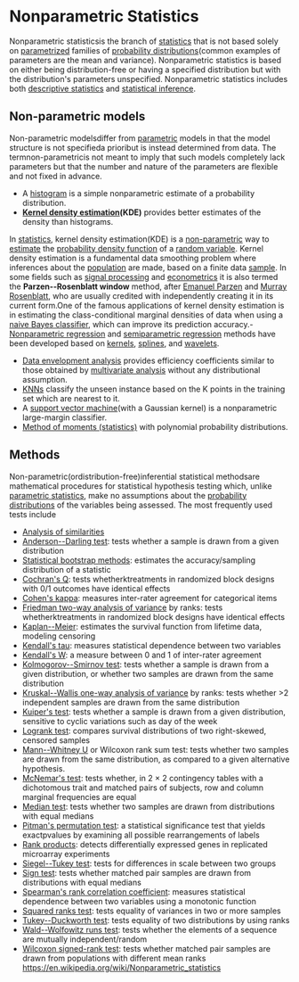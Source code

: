 # Nonparametric Statistics

Nonparametric statisticsis the branch of [statistics](https://en.wikipedia.org/wiki/Statistics) that is not based solely on [parametrized](https://en.wikipedia.org/wiki/Statistical_parameter) families of [probability distributions](https://en.wikipedia.org/wiki/Probability_distribution)(common examples of parameters are the mean and variance). Nonparametric statistics is based on either being distribution-free or having a specified distribution but with the distribution's parameters unspecified. Nonparametric statistics includes both [descriptive statistics](https://en.wikipedia.org/wiki/Descriptive_statistics) and [statistical inference](https://en.wikipedia.org/wiki/Statistical_inference).

## Non-parametric models

Non-parametric modelsdiffer from [parametric](https://en.wikipedia.org/wiki/Parametric_statistics) models in that the model structure is not specifieda prioribut is instead determined from data. The termnon-parametricis not meant to imply that such models completely lack parameters but that the number and nature of the parameters are flexible and not fixed in advance.

- A [histogram](https://en.wikipedia.org/wiki/Histogram) is a simple nonparametric estimate of a probability distribution.
- **[Kernel density estimation](https://en.wikipedia.org/wiki/Kernel_density_estimation)(KDE)** provides better estimates of the density than histograms.

In [statistics](https://en.wikipedia.org/wiki/Statistics), kernel density estimation(KDE) is a [non-parametric](https://en.wikipedia.org/wiki/Non-parametric_statistics) way to [estimate](https://en.wikipedia.org/wiki/Density_estimation) the [probability density function](https://en.wikipedia.org/wiki/Probability_density_function) of a [random variable](https://en.wikipedia.org/wiki/Random_variable). Kernel density estimation is a fundamental data smoothing problem where inferences about the [population](https://en.wikipedia.org/wiki/Statistical_population) are made, based on a finite data [sample](https://en.wikipedia.org/wiki/Statistical_sample). In some fields such as [signal processing](https://en.wikipedia.org/wiki/Signal_processing) and [econometrics](https://en.wikipedia.org/wiki/Econometrics) it is also termed the **Parzen--Rosenblatt window** method, after [Emanuel Parzen](https://en.wikipedia.org/wiki/Emanuel_Parzen) and [Murray Rosenblatt](https://en.wikipedia.org/wiki/Murray_Rosenblatt), who are usually credited with independently creating it in its current form.One of the famous applications of kernel density estimation is in estimating the class-conditional marginal densities of data when using a [naive Bayes classifier](https://en.wikipedia.org/wiki/Naive_Bayes_classifier), which can improve its prediction accuracy.-  [Nonparametric regression](https://en.wikipedia.org/wiki/Nonparametric_regression) and [semiparametric regression](https://en.wikipedia.org/wiki/Semiparametric_regression) methods have been developed based on [kernels](https://en.wikipedia.org/wiki/Kernel_(statistics)), [splines](https://en.wikipedia.org/wiki/Spline_(mathematics)), and [wavelets](https://en.wikipedia.org/wiki/Wavelet).

- [Data envelopment analysis](https://en.wikipedia.org/wiki/Data_envelopment_analysis) provides efficiency coefficients similar to those obtained by [multivariate analysis](https://en.wikipedia.org/wiki/Multivariate_analysis) without any distributional assumption.
- [KNNs](https://en.wikipedia.org/wiki/K-nearest_neighbors_algorithm) classify the unseen instance based on the K points in the training set which are nearest to it.
- A [support vector machine](https://en.wikipedia.org/wiki/Support_vector_machine)(with a Gaussian kernel) is a nonparametric large-margin classifier.
- [Method of moments (statistics)](https://en.wikipedia.org/wiki/Method_of_moments_(statistics)) with polynomial probability distributions.

## Methods

Non-parametric(ordistribution-free)inferential statistical methodsare mathematical procedures for statistical hypothesis testing which, unlike [parametric statistics](https://en.wikipedia.org/wiki/Parametric_statistics), make no assumptions about the [probability distributions](https://en.wikipedia.org/wiki/Probability_distribution) of the variables being assessed. The most frequently used tests include

- [Analysis of similarities](https://en.wikipedia.org/wiki/Analysis_of_similarities)
- [Anderson--Darling test](https://en.wikipedia.org/wiki/Anderson%E2%80%93Darling_test): tests whether a sample is drawn from a given distribution
- [Statistical bootstrap methods](https://en.wikipedia.org/wiki/Bootstrapping_(statistics)): estimates the accuracy/sampling distribution of a statistic
- [Cochran's Q](https://en.wikipedia.org/wiki/Cochran%27s_Q_test): tests whetherktreatments in randomized block designs with 0/1 outcomes have identical effects
- [Cohen's kappa](https://en.wikipedia.org/wiki/Cohen%27s_kappa): measures inter-rater agreement for categorical items
- [Friedman two-way analysis of variance](https://en.wikipedia.org/wiki/Friedman_test) by ranks: tests whetherktreatments in randomized block designs have identical effects
- [Kaplan--Meier](https://en.wikipedia.org/wiki/Kaplan%E2%80%93Meier_estimator): estimates the survival function from lifetime data, modeling censoring
- [Kendall's tau](https://en.wikipedia.org/wiki/Kendall_tau_rank_correlation_coefficient): measures statistical dependence between two variables
- [Kendall's W](https://en.wikipedia.org/wiki/Kendall%27s_W): a measure between 0 and 1 of inter-rater agreement
- [Kolmogorov--Smirnov test](https://en.wikipedia.org/wiki/Kolmogorov%E2%80%93Smirnov_test): tests whether a sample is drawn from a given distribution, or whether two samples are drawn from the same distribution
- [Kruskal--Wallis one-way analysis of variance](https://en.wikipedia.org/wiki/Kruskal%E2%80%93Wallis_one-way_analysis_of_variance) by ranks: tests whether >2 independent samples are drawn from the same distribution
- [Kuiper's test](https://en.wikipedia.org/wiki/Kuiper%27s_test): tests whether a sample is drawn from a given distribution, sensitive to cyclic variations such as day of the week
- [Logrank test](https://en.wikipedia.org/wiki/Logrank_test): compares survival distributions of two right-skewed, censored samples
- [Mann--Whitney U](https://en.wikipedia.org/wiki/Mann%E2%80%93Whitney_U) or Wilcoxon rank sum test: tests whether two samples are drawn from the same distribution, as compared to a given alternative hypothesis.
- [McNemar's test](https://en.wikipedia.org/wiki/McNemar%27s_test): tests whether, in 2 × 2 contingency tables with a dichotomous trait and matched pairs of subjects, row and column marginal frequencies are equal
- [Median test](https://en.wikipedia.org/wiki/Median_test): tests whether two samples are drawn from distributions with equal medians
- [Pitman's permutation test](https://en.wikipedia.org/wiki/Pitman_permutation_test): a statistical significance test that yields exactpvalues by examining all possible rearrangements of labels
- [Rank products](https://en.wikipedia.org/wiki/Rank_product): detects differentially expressed genes in replicated microarray experiments
- [Siegel--Tukey test](https://en.wikipedia.org/wiki/Siegel%E2%80%93Tukey_test): tests for differences in scale between two groups
- [Sign test](https://en.wikipedia.org/wiki/Sign_test): tests whether matched pair samples are drawn from distributions with equal medians
- [Spearman's rank correlation coefficient](https://en.wikipedia.org/wiki/Spearman%27s_rank_correlation_coefficient): measures statistical dependence between two variables using a monotonic function
- [Squared ranks test](https://en.wikipedia.org/wiki/Squared_ranks_test): tests equality of variances in two or more samples
- [Tukey--Duckworth test](https://en.wikipedia.org/wiki/Tukey%E2%80%93Duckworth_test): tests equality of two distributions by using ranks
- [Wald--Wolfowitz runs test](https://en.wikipedia.org/wiki/Wald%E2%80%93Wolfowitz_runs_test): tests whether the elements of a sequence are mutually independent/random
- [Wilcoxon signed-rank test](https://en.wikipedia.org/wiki/Wilcoxon_signed-rank_test): tests whether matched pair samples are drawn from populations with different mean ranks
<https://en.wikipedia.org/wiki/Nonparametric_statistics>
